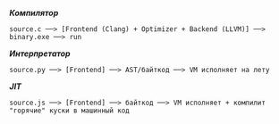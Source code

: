***Компилятор***
```
source.c ──> [Frontend (Clang) + Optimizer + Backend (LLVM)] ──> binary.exe ──> run
```

***Интерпретатор***
```
source.py ──> [Frontend] ──> AST/байткод ──> VM исполняет на лету
```

***JIT***
```
source.js ──> [Frontend] ──> байткод ──> VM исполняет + компилит "горячие" куски в машинный код
```

